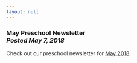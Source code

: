 ```yaml
---
layout: null
---
```


<h3 class="ui header">
  May Preschool Newsletter
  <div class="sub header">
    <i>Posted May 7, 2018</i>
  </div>
</h3>

Check out our preschool newsletter for
<a href="{{ site.baseurl }}/assets/newsletters/2017-2018/COH_May_2018_Newsletter.pdf">May 2018</a>.
